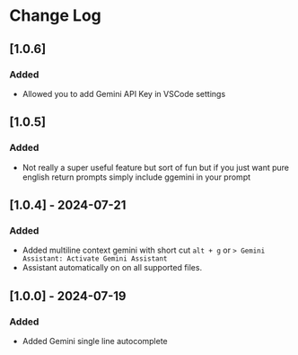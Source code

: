 # Change Log

## [1.0.6]

### Added
- Allowed you to add Gemini API Key in VSCode settings

## [1.0.5]

### Added

- Not really a super useful feature but sort of fun but if you just want pure english return prompts simply include ggemini in your prompt

## [1.0.4] - 2024-07-21

### Added

- Added multiline context gemini with short cut `alt + g` or `> Gemini Assistant: Activate Gemini Assistant`
- Assistant automatically on on all supported files.


## [1.0.0] - 2024-07-19

### Added

- Added Gemini single line autocomplete


